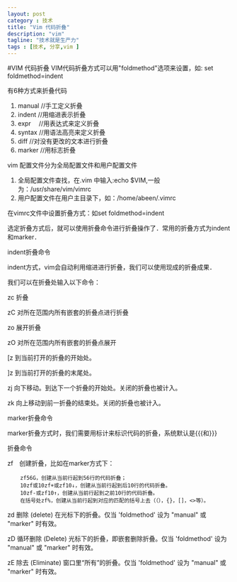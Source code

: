 ```yaml
---
layout: post
category : 技术
title: "Vim 代码折叠"
description: "vim"
tagline: "技术就是生产力"
tags : [技术, 分享,vim ] 
---
```

#VIM 代码折叠
VIM代码折叠方式可以用"foldmethod"选项来设置，如: set foldmethod=indent

有6种方式来折叠代码

1. manual //手工定义折叠
2. indent //用缩进表示折叠
3. expr　 //用表达式来定义折叠
4. syntax //用语法高亮来定义折叠
5. diff   //对没有更改的文本进行折叠
6. marker //用标志折叠

 

vim 配置文件分为全局配置文件和用户配置文件

1. 全局配置文件查找，在.vim 中输入:echo $VIM,一般为：/usr/share/vim/vimrc
2. 用户配置文件在用户主目录下，如：/home/abeen/.vimrc

在vimrc文件中设置折叠方式：如set foldmethod=indent

 

选定折叠方式后，就可以使用折叠命令进行折叠操作了．常用的折叠方式为indent和marker．


indent折叠命令

indent方式，vim会自动利用缩进进行折叠，我们可以使用现成的折叠成果．

我们可以在折叠处输入以下命令：

zc 折叠

zC 对所在范围内所有嵌套的折叠点进行折叠

zo 展开折叠

zO 对所在范围内所有嵌套的折叠点展开

[z 到当前打开的折叠的开始处。

]z 到当前打开的折叠的末尾处。

zj 向下移动。到达下一个折叠的开始处。关闭的折叠也被计入。

zk 向上移动到前一折叠的结束处。关闭的折叠也被计入。

 

marker折叠命令

marker折叠方式时，我们需要用标计来标识代码的折叠，系统默认是{{{和}}}

折叠命令

zf　创建折叠，比如在marker方式下：

        zf56G，创建从当前行起到56行的代码折叠；
        10zf或10zf+或zf10↓，创建从当前行起到后10行的代码折叠。
        10zf-或zf10↑，创建从当前行起到之前10行的代码折叠。
        在括号处zf%，创建从当前行起到对应的匹配的括号上去（（），{}，[]，<>等）。

zd  删除 (delete) 在光标下的折叠。仅当 'foldmethod' 设为 "manual" 或 "marker" 时有效。

zD  循环删除 (Delete) 光标下的折叠，即嵌套删除折叠。仅当 'foldmethod' 设为 "manual" 或 "marker" 时有效。

zE  除去 (Eliminate) 窗口里“所有”的折叠。仅当 'foldmethod' 设为 "manual" 或 "marker" 时有效。
